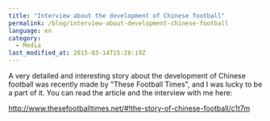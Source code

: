 ```yaml
---
title: "Interview about the development of Chinese football"
permalink: /blog/interview-about-development-chinese-football
language: en
category:
  - Media
last_modified_at: 2015-03-14T15:28:19Z
---
```


A very detailed and interesting story about the development of Chinese football was recently made by "These Football Times", and I was lucky to be a part of it. You can read the article and the interview with me here:

<http://www.thesefootballtimes.net/#!the-story-of-chinese-football/c1t7m>
